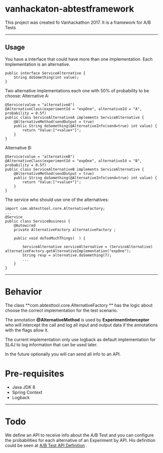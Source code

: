 vanhackaton-abtestframework
===================

This project was created fo Vanhackathon 2017. It is a framework for A/B Tests

----------

Usage
-------------

You have a interface that could have more than one implementation. Each Implementation is an alternative.

    public interface ServiceAlternative {
        String doSomething(int value);
    }

Two alternative implementations each one with 50% of probability to be choose:
Alternative A:

    @Service(value = "alternativeA")
    @AlternativeClass(experimentId = "expOne", alternativeId = "A", probability = 0.5f)
    public class ServiceAlternativeA implements ServiceAlternative {
    	@AlternativeMethod(sendOutput = true)
        public String doSomething(@AlternativeInfo(send=true) int value) {
            return "Value:["+value+"]";
        }
    }

Alternative B: 

    @Service(value = "alternativeB")
    @AlternativeClass(experimentId = "expOne", alternativeId = "B", probability = 0.5f)
    public class ServiceAlternativeB implements ServiceAlternative {
    	@AlternativeMethod(sendOutput = true)
        public String doSomething(@AlternativeInfo(send=true) int value) {
            return "Value:["+value+"]";
        }
    }


The service who should use one of the alternatives:

    import com.abtesttool.core.AlternativeFactory;
    ...
    @Service
    public class ServiceBusiness {   	
        @Autowired
       	private AlternativeFactory alternativeFactory ;
        
        public void doTooMuchThings(  ) {
        
       		ServiceAlternative serviceAlternative = (ServiceAlternative) alternativeFactory.getAlternativeImplementation("expOne");
        	String resp = alternative.doSomething(7);
       		...
       	}
    }

----------

Behavior
========
The class **com.abtesttool.core.AlternativeFactory ** has the logic about choose the correct implementation for the test scenario.

The annotation **@AlternativeMethod** is used by **ExperimentInterceptor** who will intercept the call and log all input and output data if the annotations with the flags allow it.

The current implementation only use logback as default implementation for SL4J to log information that can be used later.

In the future optionally you will can send all info to an API.


Pre-requisites
=======
 - Java JDK 8
 - Spring Context
 - Logback


----------


Todo
====

We define an API to receive info about the A/B Test and you can configure the probabilities for each alternative of an Experiment by API. His definition could be seen at [A/B Test API Definition](api/spec/api-spec.md) .
